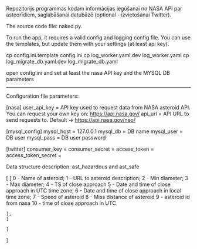 Repozitorijs programmas kodam informācijas iegūšanai no NASA API par asteorīdiem, saglabāšanai datubāzē (optional - izvietošanai Twitter).

The source code file: naked.py.

To run the app, it requires a valid config and logging config file. You can use the templates, but update them with your settings (at least api key).

cp config.ini.template config.ini
cp log_worker.yaml.dev log_worker.yaml
cp log_migrate_db.yaml.dev log_migrate_db.yaml

open config.ini and set at least the nasa API key and the MYSQL DB parameters

------------------------------------------
Configuration file parameters:

[nasa]
user_api_key = API key used to request data from NASA asteroid API. You can request your own key on: https://api.nasa.gov/
api_url = API URL to send requests to. Default -> https://api.nasa.gov/neo/

[mysql_config]
mysql_host = 127.0.0.1
mysql_db = DB name
mysql_user = DB user
mysql_pass = DB user password

[twitter]
consumer_key = 
consumer_secret = 
access_token = 
access_token_secret = 

Data structure description:
ast_hazardous and ast_safe

[
	[
		0 - Name of asteroid;
		1 - URL to asteroid description;
		2 - Min diameter;
		3 - Max diameter;
		4 - TS of close approach
		5 - Date and time of close approach in UTC time zone;
		6 - Date and time of close approach in local time zone;
		7 - Speed of asteroid
		8 - Miss distance of asteroid
		9 - asteroid id from nasa
		10 - time of close approach in UTC

	],
	[

	]
]
